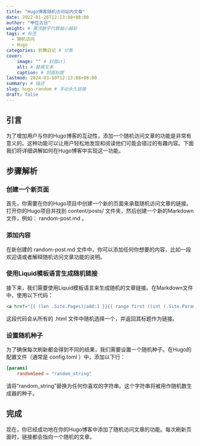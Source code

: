 ```yaml
---
title: "Hugo博客随机访问站内文章"
date: 2022-01-26T12:13:08+08:00
author: "甲拉古日"
weight: # 置顶数字代替越小越前
tags: # 标签
  - 随机访问
  - Hugo
categories: 折腾日记 # 分类
cover:
    image: "" # 封面url
    alt: # 替换文本
    caption: # 封面标题
lastmod: 2024-03-10T12:13:08+08:00
summary: # 描述
slug: hugo-random # 手动永久链接
draft: false
---
```


## 引言

为了增加用户与你的Hugo博客的互动性，添加一个随机访问文章的功能是非常有意义的。这种功能可以让用户轻松地发现和阅读他们可能会错过的有趣内容。下面我们将详细讲解如何在Hugo博客中实现这一功能。

## 步骤解析

### 创建一个新页面

首先，你需要在你的Hugo项目中创建一个新的页面来承载随机访问文章的链接。打开你的Hugo项目并找到 content/posts/ 文件夹，然后创建一个新的Markdown文件，例如： random-post.md 。

### 添加内容

在新创建的 random-post.md 文件中，你可以添加任何你想要的内容，比如一段欢迎语或者解释随机访问文章功能的说明。

### 使用Liquid模板语言生成随机链接

接下来，我们需要使用Liquid模板语言来生成随机的文章链接。在Markdown文件中，使用以下代码：

```html
<a href="{{ (len .Site.Pages)|add:1 }}{{ range first ((int (.Site.Params.randomSeed|default randInt)) % len(.Site.Pages)) .Site.Pages }}">{{ .Title }}</a>
```

这段代码会从所有的 .html 文件中随机选择一个，并返回其标题作为链接。

### 设置随机种子

为了确保每次刷新都会得到不同的结果，我们需要设置一个随机种子。在Hugo的配置文件（通常是 config.toml ）中，添加以下行：

```toml
[params]
    randomSeed = "random_string"
```

请将“random_string”替换为任何你喜欢的字符串。这个字符串将被用作随机数生成器的种子。

## 完成

现在，你已经成功地在你的Hugo博客中添加了随机访问文章的功能。每次刷新页面时，链接都会指向一个随机的文章。


